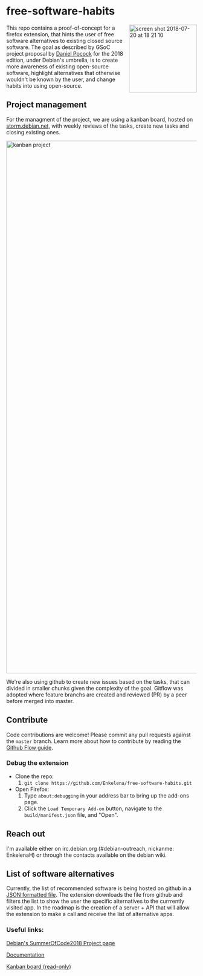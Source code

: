 # free-software-habits

<img align="right" width="179" alt="screen shot 2018-07-20 at 18 21 10" src="https://user-images.githubusercontent.com/3740101/43016720-a554f9b8-8c4b-11e8-8971-197518a8eea7.png">


This repo contains a proof-of-concept for a firefox extension, that hints the user of free software alternatives to existing closed source software. The goal as described by GSoC project proposal by [Daniel Pocock](https://danielpocock.com/gsoc-project-beating-cambridge-analytica-at-their-own-game) for the 2018 edition, under Debian's umbrella, is to create more awareness of existing open-source software, highlight alternatives that otherwise wouldn't be known by the user, and change habits into using open-source.


## Project management

For the managment of the project, we are using a kanban board, hosted on [storm.debian.net](https://storm.debian.net), with weekly reviews of the tasks, create new tasks and closing existing ones.

<img width="1408" alt="kanban project" src="https://user-images.githubusercontent.com/3740101/43017215-37654dca-8c4d-11e8-87b4-d208f988b40e.png">

We're also using github to create new issues based on the tasks, that can divided in smaller chunks given the complexity of the goal. Gitflow was adopted where feature branchs are created and reviewed (PR) by a peer before merged into master.

## Contribute

Code contributions are welcome! Please commit any pull requests against the `master` branch. Learn more about how to contribute by reading the [Github Flow guide](https://guides.github.com/introduction/flow/).

### Debug the extension

- Clone the repo: 
  1. ```git clone https://github.com/Enkelena/free-software-habits.git```
- Open Firefox:
  1. Type `about:debugging` in your address bar to bring up the add-ons page.
  2. Click the `Load Temporary Add-on` button, navigate to the `build/manifest.json` file, and "Open".

## Reach out

I'm available either on irc.debian.org (#debian-outreach, nickanme: EnkelenaH) or through the contacts available on the debian wiki.

## List of software alternatives

Currently, the list of recommended software is being hosted on github in a [JSON formatted file](https://github.com/Enkelena/free-software-habits/blob/master/alternativeApps.json). The extension downloads the file from github and filters the list to show the user the specific alternatives to the currrently visited app. In the roadmap is the creation of a server + API that will allow the extension to make a call and receive the list of alternative apps.

### Useful links:

[Debian's SummerOfCode2018 Project page]( https://wiki.debian.org/SummerOfCode2018/Projects/FirefoxAndThunderbirdPluginFreeSoftwareHabitsDetails)

[Documentation](https://enkelena.github.io/free-software-habits/)

[Kanban board (read-only)](https://storm.debian.net/shared/pNYyAAjAgoMbwcaTqQTeJhFWfAx0pNsa1D9IeXJpzAD)
